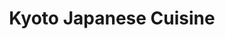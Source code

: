 ---
layout: place
title: "Kyoto Japanese Cuisine"
permalink: /ohio/cincinnati/kyoto-japanese-cuisine.html
stateAbbr: OH
stateName: Ohio
cityName: Cincinnati
seo:
  name: "Kyoto Japanese Cuisine"
  type: Restaurant
  links: http://www.kyotosushibar.com/USA/
description: "Looking for sushi in Cincinnati, Ohio? Check out Kyoto Japanese Cuisine for a delightful Japanese dining experience. Enjoy a variety of sushi and other dishe..."
place_id: ChIJGzn8ekNWQIgRw_UgovW5RsU
photos:
  - name: >-
      places/ChIJGzn8ekNWQIgRw_UgovW5RsU/photos/AeeoHcIPSycYtLDWeTyIKGcLhb1K3f19bC1oi-yYFMV7FuhUAByMuG6cXgyFqlkzsEPDVDLHp9PHPxBiYtHPmLfkZuwD-mR49Q4ZibNPZfRtHy1BGM9x9DZtZouYOHzo2RcPxKv3pp5wMOnJei9joahFJ1tCsDqhaoDBmcIrKP-2bY7xXXF2vQ4KKp2lPhn1nInmz5A0ICbAv3zV7W4fONfwongTGUZItnTRoTVjz22tA2wbRWnxnkMrcYQ-u659ArmR1_AjJMhT1CJm8JdIElDklAvY80qlPI3YYEN_DZJ7JPCMxQ
    widthPx: 4800
    heightPx: 3200
    authorAttributions:
      - displayName: Kyoto Japanese Cuisine - USA
        uri: https://maps.google.com/maps/contrib/118330741122514244858
        photoUri: >-
          https://lh3.googleusercontent.com/a-/ALV-UjXlP03JBcmvjtj6bsHO25aI4gAlGPChy-ESwyHp0U9DrilO_Go=s100-p-k-no-mo
    flagContentUri: >-
      https://www.google.com/local/imagery/report/?cb_client=maps_api_places.places_api&image_key=!1e10!2sAF1QipPBcIH9r_hpfu8sZN4h7o1bROYUZbTV4MsVMrS_&hl=en-US
    googleMapsUri: >-
      https://www.google.com/maps/place//data=!3m4!1e2!3m2!1sAF1QipPBcIH9r_hpfu8sZN4h7o1bROYUZbTV4MsVMrS_!2e10!4m2!3m1!1s0x884056437afc391b:0xc546b9f5a220f5c3
  - name: >-
      places/ChIJGzn8ekNWQIgRw_UgovW5RsU/photos/AeeoHcKfy5jaXC-YnLPaqju3ynxV01t6S-qXxlw6sRvCewuifHmQc0KkLtwBw1jNmDzSVnpchcMPHvf3klj_ZFIGlZ8dTYxQik9SscdrWe3Rf9EZGmObyaW1FyvHZLxzXsW0cIIyw6yZedr9zqiUPSqIWheO2W8f3DcqOg5AMJo9o3kuII3LpC_XzfGHr-w7RCB18AzzY66GZxTVKRsVP9_O6zQaW2bo7i5BXbFOwEtXndGJVQhqPCF9TrxKgVsyFLwvWq3SLhLouG57_sj0sHPbb_-vsVfRSbFMiCgj-EJ_WulPHA
    widthPx: 2048
    heightPx: 1536
    authorAttributions:
      - displayName: Kyoto Japanese Cuisine - USA
        uri: https://maps.google.com/maps/contrib/118330741122514244858
        photoUri: >-
          https://lh3.googleusercontent.com/a-/ALV-UjXlP03JBcmvjtj6bsHO25aI4gAlGPChy-ESwyHp0U9DrilO_Go=s100-p-k-no-mo
    flagContentUri: >-
      https://www.google.com/local/imagery/report/?cb_client=maps_api_places.places_api&image_key=!1e10!2sAF1QipOpp5VzHaQLGZCmKlVjni1yDAwdeVIIsKlyjr5g&hl=en-US
    googleMapsUri: >-
      https://www.google.com/maps/place//data=!3m4!1e2!3m2!1sAF1QipOpp5VzHaQLGZCmKlVjni1yDAwdeVIIsKlyjr5g!2e10!4m2!3m1!1s0x884056437afc391b:0xc546b9f5a220f5c3
  - name: >-
      places/ChIJGzn8ekNWQIgRw_UgovW5RsU/photos/AeeoHcJt7Kx5mULpTOvuN_SJReTYgG3U9tp7MpgQNRQ5x_iOxnI6AqWAdjibWAAyta145hQeQD5N2S2P1ngdM_TY1QxnNk-YGl0a2dPSafQgnm7S_SIacvywazxAQGU4l-kjq7NtURTRI-vlcNayZXR-2Te3As4Ob-vQ3KbJVkztbCioFhQkdof7Nn6p8wmOWQIG5XooS6NYpyzGx3W2gfOfQ6QyTxYd8Recs_c4yUJuWAPxSLrPrYDtPtkQMerB_0AKhGNsipg4QNmiPj035Ubh6xkFqU3TvJ4bCrjtSenovV_Ik8gyYvQtxi99MaafEzLtsLHKgBKyuQgq80TU5MKchExAx5GxOKKdvm1i3Zzbl0ECfH_UtMP6WcWBukAoAfXQtuNI8nxhcWKmIbVsgb2nYdWBAw9gzcVG1SevorIj1-o
    widthPx: 4032
    heightPx: 2268
    authorAttributions:
      - displayName: Mike Linville
        uri: https://maps.google.com/maps/contrib/101194512588749183582
        photoUri: >-
          https://lh3.googleusercontent.com/a-/ALV-UjWfPbX6IzqVF2otfBhoJR_73shVtsR-KFPoXiuoMnld2Ng8DRQreg=s100-p-k-no-mo
    flagContentUri: >-
      https://www.google.com/local/imagery/report/?cb_client=maps_api_places.places_api&image_key=!1e10!2sCIHM0ogKEICAgICPwO-iNw&hl=en-US
    googleMapsUri: >-
      https://www.google.com/maps/place//data=!3m4!1e2!3m2!1sCIHM0ogKEICAgICPwO-iNw!2e10!4m2!3m1!1s0x884056437afc391b:0xc546b9f5a220f5c3
  - name: >-
      places/ChIJGzn8ekNWQIgRw_UgovW5RsU/photos/AeeoHcKLWWLEAbwQMVXzhxydeVdC46ysFX8-vn4347d8YYZvmSOJxChCo0EAXZ3Eyg1Bq9DGwlaPjLodXmzNMY-nbwyfoooO1S7ouZeC8rlwrhqt-dKRtQthjL_Lsm6GC5v4NdAeCBSJPYKrDG-VEAABTjqj5_kpEf4L7rHlrqsoUzTq9jotEClYCHrfEmzQvPsruPhO-KhwivDnVqizo3I7_iEbjivXP6y3LLhelFA3B3WRnMNReYMi9OgqmipJqwpCIS9xMS_5VoiF4oeDsP5q7gugWxmNhcYDAcJj2tcXwbyOPQBdZAbB_lyitIm1xrFEn1aJB1d_tkFkeOktaEeh14pVT2ccBzRAlnlgccww18Sepb221UFAUOegwwc4gzSA-SklufQCg6uJA3wYjeRhWUdT-3PIOi9Zlez-kRnQHT9yxYlx
    widthPx: 4032
    heightPx: 3024
    authorAttributions:
      - displayName: Duncan Adkins
        uri: https://maps.google.com/maps/contrib/107068279940384012175
        photoUri: >-
          https://lh3.googleusercontent.com/a-/ALV-UjUCSuHgF-fr_q5-LuAGxEqMNkmXwfwfuR5j5ivudG_pTPy5Ypre5w=s100-p-k-no-mo
    flagContentUri: >-
      https://www.google.com/local/imagery/report/?cb_client=maps_api_places.places_api&image_key=!1e10!2sCIHM0ogKEICAgICm4r7GkwE&hl=en-US
    googleMapsUri: >-
      https://www.google.com/maps/place//data=!3m4!1e2!3m2!1sCIHM0ogKEICAgICm4r7GkwE!2e10!4m2!3m1!1s0x884056437afc391b:0xc546b9f5a220f5c3
  - name: >-
      places/ChIJGzn8ekNWQIgRw_UgovW5RsU/photos/AeeoHcJfZ3ldoQKued4k9i4YjzL5_EJdvLmjfpGibAbqX08JU9gej7iNg9FxQ0qkTR-2hURmTZ7wHolfnqXvBT_cKcI3fi0X7C7YsHe4n9aDO7bqY9PtUb60y7v4TG4Z7MHSEbhaukKJTY4qdXSQnthDaYtXC2lTdm2Xus-DqY0ib9GwyQOeBkgzZhFCMeu55456RlXGW6DiV41_TYCXCVKGprL_3uEKfcctS3QnXsQwsf3vdsunSkwkDOJ9cGXDTeDjMVg7S2NsAibwNsAF6LrWs6WAxi4Ug1M5MzQHn4WlzPJMLw
    widthPx: 4048
    heightPx: 3036
    authorAttributions:
      - displayName: Kyoto Japanese Cuisine - USA
        uri: https://maps.google.com/maps/contrib/118330741122514244858
        photoUri: >-
          https://lh3.googleusercontent.com/a-/ALV-UjXlP03JBcmvjtj6bsHO25aI4gAlGPChy-ESwyHp0U9DrilO_Go=s100-p-k-no-mo
    flagContentUri: >-
      https://www.google.com/local/imagery/report/?cb_client=maps_api_places.places_api&image_key=!1e10!2sAF1QipOO0nDo7d0IkxC2MDXtMJaINLqaZoyF7f86gSti&hl=en-US
    googleMapsUri: >-
      https://www.google.com/maps/place//data=!3m4!1e2!3m2!1sAF1QipOO0nDo7d0IkxC2MDXtMJaINLqaZoyF7f86gSti!2e10!4m2!3m1!1s0x884056437afc391b:0xc546b9f5a220f5c3
  - name: >-
      places/ChIJGzn8ekNWQIgRw_UgovW5RsU/photos/AeeoHcLTy8rr8FTxYMSbvAgExx3TTO26nlv0R-b55yqZccna88lZ-_2QP11ku_cmj5qwBB0YnwN1trHUFqlFOaA3aB4Jp6rZQpmf8df1LsCBIBdpT0EYYzhGOYi0CL0KQ5D_smxMPd8gwbscGzvnzYA_mXr8gyourvdTS9JT5Forbh0fqoMMphR4jj-Jj8beWNtnUYAQWtoWBBEKlqV33u5E0EvRQD44GYeeRSZYrhR6grqva18SmflMEBwkqI-Bd8rKe5m4bgbG9-r5P3bq1BncqAFAv-FK6MhMlUT3CeeB7RUk4DW-x2W6cE5OG5VXZnJsOJHR7vU6GbzFXSmtr1jj_53xXPoqlod_BPUsk-jnpkDywva4WU9CoimuTdbPrHYqy3JqQJ5T7mb1LxfKM0wObU6YcDR0YpZ3SE-gxEX4H0A
    widthPx: 4048
    heightPx: 3036
    authorAttributions:
      - displayName: John C
        uri: https://maps.google.com/maps/contrib/107983639306515654500
        photoUri: >-
          https://lh3.googleusercontent.com/a-/ALV-UjVZT9Kl3-L7-pdf94WiX7Vpic9lMnaiYIi6reoeKNT388oTyBirVA=s100-p-k-no-mo
    flagContentUri: >-
      https://www.google.com/local/imagery/report/?cb_client=maps_api_places.places_api&image_key=!1e10!2sCIHM0ogKEICAgICEw83ZJQ&hl=en-US
    googleMapsUri: >-
      https://www.google.com/maps/place//data=!3m4!1e2!3m2!1sCIHM0ogKEICAgICEw83ZJQ!2e10!4m2!3m1!1s0x884056437afc391b:0xc546b9f5a220f5c3
  - name: >-
      places/ChIJGzn8ekNWQIgRw_UgovW5RsU/photos/AeeoHcJVDV1KEc5fYBoSpsqzMe8wWWWnm6GFB3mavKXnhlPPUJHNbLeYEXwyPWckkgegrlUGfMbO47dhfi5XMCQzSTLKoIn_WFLcVD6YViadjiRFU1e6cmNy-gSCtSeaudokzc5Hz-HCmcTusp__FkCd1BYzaAorF5JW7fOjzHgpI0Y18hxRDASYSYw4QLm8WxVa_n3uotTlTDYvk12rUjNQWTy3pB-VQ8UNJUPINUeoubNNxQkXoV7tjltZ0EXljBQQAf15QY7JvVGiSzEy5rB-p_d84VqQ2i0HJtmjk5NtoiYT1NBxrNGPy0QxN1M1CYBlyWuFE0vh6sBfiWFLHuipH8fCIYsn49QR-hPoW9XkrExjqc4vxB0yyVqEIsnmt6YoOC9IlXlzv2oPfLi04oudMsUw1c0iHx1-myIYy7t3vZ9y_dkj
    widthPx: 1080
    heightPx: 608
    authorAttributions:
      - displayName: Mary Jane
        uri: https://maps.google.com/maps/contrib/103707988126488093135
        photoUri: >-
          https://lh3.googleusercontent.com/a-/ALV-UjWuB-zW1T-v8ZyHTptoM4Rb-47dO2cK_2gLcqwTKIgqmcksSHxOEw=s100-p-k-no-mo
    flagContentUri: >-
      https://www.google.com/local/imagery/report/?cb_client=maps_api_places.places_api&image_key=!1e10!2sCIHM0ogKEICAgIDZ3dPKuwE&hl=en-US
    googleMapsUri: >-
      https://www.google.com/maps/place//data=!3m4!1e2!3m2!1sCIHM0ogKEICAgIDZ3dPKuwE!2e10!4m2!3m1!1s0x884056437afc391b:0xc546b9f5a220f5c3
  - name: >-
      places/ChIJGzn8ekNWQIgRw_UgovW5RsU/photos/AeeoHcJhqGTsvS48jRKe2BJilunqLySJaCq_LaNaTH7hZEmRXL1tuNG5vOy69SQhA7egd4TUAutNspDISW0qdcKpVAkMoakoW8jU8A06ZXovcqDB_hs5PGVSv1XomPALA7_-g1EjRVTXe1xD94sTUFhMoCSzXERsA4MopuPgU54ByRtCcPRk8BAfQJpj5RKw9iq5ZWvrRSQ1BrECiAXa9mz7jXi85V2dpfyXk18k9NUZqmsik9s1sg2YslLa3rhf3AbyzkaFxUott90HDLT6wHcQxDAb6BA9p4cfFCXZwj2nrWdZhLTAqiLnabKB155pnHaUMfPWql-7DyCh3vOTVqIsS0TqSNueW_kQ3DrUgbwPhvA7dv-z5aOLGNgYqSrF6j_qwSJsvf0RiQd1vyYO8kQBEyPPidLpDWQ2IIGaiWirE7aCLsA
    widthPx: 4048
    heightPx: 3036
    authorAttributions:
      - displayName: Efrain Miranda
        uri: https://maps.google.com/maps/contrib/107428231831927160906
        photoUri: >-
          https://lh3.googleusercontent.com/a/ACg8ocK861N1EtaQIaNNF90bWSg6SJzfaeGj2O8gDvFi2Ep9aPaTzg=s100-p-k-no-mo
    flagContentUri: >-
      https://www.google.com/local/imagery/report/?cb_client=maps_api_places.places_api&image_key=!1e10!2sCIHM0ogKEICAgIC4nsHjzAE&hl=en-US
    googleMapsUri: >-
      https://www.google.com/maps/place//data=!3m4!1e2!3m2!1sCIHM0ogKEICAgIC4nsHjzAE!2e10!4m2!3m1!1s0x884056437afc391b:0xc546b9f5a220f5c3
  - name: >-
      places/ChIJGzn8ekNWQIgRw_UgovW5RsU/photos/AeeoHcK5HO_18iLwmPPHqt7rL29_wismUp5aJYKuXxjMFu5H8v4Eq_8OmfZqjAB7VIQiG9OCexo775mXD4axkdEpMDD9H4Umj0OwcOdJhmcTUwrEVPv5BcV36QriSS8DnEAG2g3gg-jIPPEzN-s7bzexMfK9PzkzdfRvV0EA7Wwems30tRClKf7RDpbQRYtFtmyHtMsnTs9aFRew9Xlxw15EitaaY8xVqf1oPELFHFl8KVoc55shbNiWLEUPezIvmb49Eg2s4LVmCIlOjZyrkH8Ay-HcjxofqvE5hS-JR2ZML6UsQD5q8MijqcprU4l6utTLNfL0VMQ2YuvywzBTWR20v3xtqEtmGfTeUarscjgkHDv6aBDvrXf8fUwes-5YvwU73NYclQWLDwzZCvo6flWnZmPlrWff3bGocDdca5fO9hIhaYER
    widthPx: 4800
    heightPx: 2700
    authorAttributions:
      - displayName: Alexandra N Green
        uri: https://maps.google.com/maps/contrib/115061838465319409947
        photoUri: >-
          https://lh3.googleusercontent.com/a-/ALV-UjXAXeetdu5x-zQmgRuheVPbPMr3hwWXQDVFqDLKBNiKXXwZQfOh=s100-p-k-no-mo
    flagContentUri: >-
      https://www.google.com/local/imagery/report/?cb_client=maps_api_places.places_api&image_key=!1e10!2sCIHM0ogKEICAgIDEgY3BtgE&hl=en-US
    googleMapsUri: >-
      https://www.google.com/maps/place//data=!3m4!1e2!3m2!1sCIHM0ogKEICAgIDEgY3BtgE!2e10!4m2!3m1!1s0x884056437afc391b:0xc546b9f5a220f5c3
  - name: >-
      places/ChIJGzn8ekNWQIgRw_UgovW5RsU/photos/AeeoHcKBwaenySP6u53s3xS-OIRh_S580vTsrX7Ii99L1S08EUqium5L6OhmIsUkgFi9VFHGXiI3JvqGYa4ij9zTdy9G5EhGtjJGxTgyFNeB9W2ULoVcAfVdQQ3uYQ1nJVjXMcoJKWYmI1YBSAlnyQAT_s3Mmc53fOuzo5vOZRjl1atV87tnpEC3x9Qg5_YvnCXeTaGTf4ZtSFiuUv1b_MM3bXwFxrWP6S-emCGLgNdf2Ntw-YdtHGp0DG7N9mh_oBJxJGV9c0L1SC4mrK94NDtSCwQ6FDoa3z-r6_wYLSr5kBjdSw-cqsso-VTGdlEdiWKXCszTlfasdQuiprk5EYj2QvMacVLQCUM5BfITq_MUAd6axhFEgFUWxF--fJRPt_ujhiuaT_Or0hDbfnntl3upUVOq1do0IHghFBs_T8EIeoI
    widthPx: 4800
    heightPx: 2700
    authorAttributions:
      - displayName: John
        uri: https://maps.google.com/maps/contrib/105030789663224696911
        photoUri: >-
          https://lh3.googleusercontent.com/a/ACg8ocKDa0504C2qq1FmTRBserye1sM-uE45A4iIZT-kwz9f4PazVNev=s100-p-k-no-mo
    flagContentUri: >-
      https://www.google.com/local/imagery/report/?cb_client=maps_api_places.places_api&image_key=!1e10!2sCIHM0ogKEICAgICk_Ky5Dw&hl=en-US
    googleMapsUri: >-
      https://www.google.com/maps/place//data=!3m4!1e2!3m2!1sCIHM0ogKEICAgICk_Ky5Dw!2e10!4m2!3m1!1s0x884056437afc391b:0xc546b9f5a220f5c3
address: 12082 Montgomery Rd, Cincinnati, OH 45249, USA
street: 12082 Montgomery Rd
city: Cincinnati
state: OH
zip: '45249'
country: USA
neighborhood: null
latitude: '39.289033'
longitude: '-84.300749'
accessibility_options:
  wheelchairAccessibleParking: true
  wheelchairAccessibleEntrance: true
  wheelchairAccessibleRestroom: true
  wheelchairAccessibleSeating: true
business_status: OPERATIONAL
name: Kyoto Japanese Cuisine
google_maps_links:
  directionsUri: >-
    https://www.google.com/maps/dir//''/data=!4m7!4m6!1m1!4e2!1m2!1m1!1s0x884056437afc391b:0xc546b9f5a220f5c3!3e0
  placeUri: https://maps.google.com/?cid=14215253738479744451
  writeAReviewUri: >-
    https://www.google.com/maps/place//data=!4m3!3m2!1s0x884056437afc391b:0xc546b9f5a220f5c3!12e1
  reviewsUri: >-
    https://www.google.com/maps/place//data=!4m4!3m3!1s0x884056437afc391b:0xc546b9f5a220f5c3!9m1!1b1
  photosUri: >-
    https://www.google.com/maps/place//data=!4m3!3m2!1s0x884056437afc391b:0xc546b9f5a220f5c3!10e5
primary_type: Japanese Restaurant
opening_hours:
  regular: null
  current: null
secondary_opening_hours:
  regular:
    weekdayDescriptions: null
    type: null
  current:
    weekdayDescriptions: null
    type: null
phone: (513) 583-8897
price_level: PRICE_LEVEL_MODERATE
price_range: $10 &ndash; $20
rating: '4.4'
rating_count: 851
website: http://www.kyotosushibar.com/USA/
reviews: null
parking_options: null
payment_options: null
allow_dogs: null
curbside_pickup: null
delivery: null
dine_in: null
good_for_children: null
good_for_groups: null
good_for_sports: null
live_music: null
menu_for_children: null
outdoor_seating: null
reservable: null
restroom: null
serves_beer: null
serves_breakfast: null
serves_brunch: null
serves_cocktails: null
serves_coffee: null
serves_dinner: null
serves_dessert: null
serves_lunch: null
serves_vegetarian_food: null
serves_wine: null
takeout: null
summary: null

---